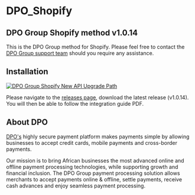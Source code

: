 # DPO_Shopify
## DPO Group Shopify method v1.0.14

This is the DPO Group method for Shopify. Please feel free to contact the [DPO Group support team](https://dpogroup.com/contact-us/) should you require any assistance.

## Installation
[![DPO Group Shopify New API Upgrade Path](https://appinlet.com/wp-content/uploads/2022/07/DPO-Group-Shopify-New-API-Upgrade-Path.jpg)](https://www.youtube.com/watch?v=ZTMEXGDkNCk "DPO Group Shopify New API Upgrade Path")

Please navigate to the [releases page](https://github.com/DPO-Group/DPO_Shopify/releases), download the latest release (v1.0.14). You will then be able to follow the integration guide PDF.

## About DPO

[DPO's](https://dpogroup.com/) highly secure payment platform makes payments simple by allowing businesses to accept credit cards, mobile payments and cross-border payments.

Our mission is to bring African businesses the most advanced online and offline payment processing technologies, while supporting growth and financial inclusion. The DPO Group payment processing solution allows merchants to accept payments online & offline, settle payments, receive cash advances and enjoy seamless payment processing.
